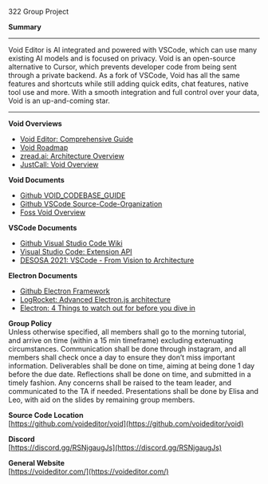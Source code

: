 322 Group Project

**Summary**  
************   
Void Editor is AI integrated and powered with VSCode, which can use many existing AI models and is focused on privacy. Void is an open-source alternative to Cursor, which prevents developer code from being sent through a private backend. As a fork of VSCode, Void has all the same features and shortcuts while still adding quick edits, chat features, native tool use and more. With a smooth integration and full control over your data, Void is an up-and-coming star.  
************  

**Void Overviews**   
- [Void Editor: Comprehensive Guide](https://medium.com/@adityakumar2001/void-ide-the-comprehensive-guide-to-the-open-source-cursor-alternative-2a6b17cae235)  
- [Void Roadmap](https://github.com/orgs/voideditor/projects/2/views/3)
- [zread.ai: Architecture Overview](https://zread.ai/voideditor/void/9-architecture-overview)
- [JustCall: Void Overview](https://justcall.io/ai-agent-directory/void-editor/)  

**Void Documents**
- [Github VOID_CODEBASE_GUIDE](https://github.com/voideditor/void/blob/main/VOID_CODEBASE_GUIDE.md)  
- [Github VSCode Source-Code-Organization](https://github.com/microsoft/vscode/wiki/Source-Code-Organization)  
- [Foss Void Overview](https://news.itsfoss.com/void-editor/#google_vignette)

**VSCode Documents**
- [Github Visual Studio Code Wiki](https://github.com/microsoft/vscode/wiki/)
- [Visual Studio Code: Extension API](https://code.visualstudio.com/api)
- [DESOSA 2021: VSCode - From Vision to Architecture](https://2021.desosa.nl/projects/vscode/posts/essay2/)

**Electron Documents**
- [Github Electron Framework](https://github.com/electron/electron)
- [LogRocket: Advanced Electron.js architecture](https://blog.logrocket.com/advanced-electron-js-architecture/)
- [Electron: 4 Things to watch out for before you dive in](https://medium.com/@vishaldwivedi13/electron-things-to-watch-out-for-before-you-dive-in-e1c23f77f38f)
  
**Group Policy**   
Unless otherwise specified, all members shall go to the morning tutorial, and arrive on time (within a 15 min timeframe) excluding extenuating circumstances. Communication shall be done through instagram, and all members shall check once a day to ensure they don’t miss important information. Deliverables shall be done on time, aiming at being done 1 day before the due date. Reflections shall be done on time, and submitted in a timely fashion. Any concerns shall be raised to the team leader, and communicated to the TA if needed. Presentations shall be done by Elisa and Leo, with aid on the slides by remaining group members.  
  
**Source Code Location**  
[https://github.com/voideditor/void](https://github.com/voideditor/void)  
  
**Discord**  
[https://discord.gg/RSNjgaugJs](https://discord.gg/RSNjgaugJs)   
  
**General Website**  
[https://voideditor.com/](https://voideditor.com/)  



